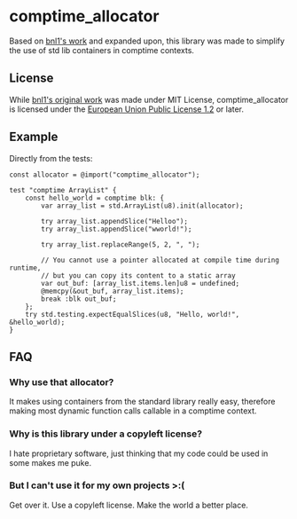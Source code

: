 # comptime_allocator

Based on [bnl1's work](https://github.com/bnl1/comptime_allocator) and expanded
upon, this library was made to simplify the use of std lib containers in
comptime contexts.

## License

While [bnl1's original work](https://github.com/bnl1/comptime_allocator) was
made under MIT License, comptime_allocator is licensed under the
[European Union Public License 1.2](https://joinup.ec.europa.eu/collection/eupl/eupl-text-eupl-12)
or later.

## Example

Directly from the tests:
```zig
const allocator = @import("comptime_allocator");

test "comptime ArrayList" {
    const hello_world = comptime blk: {
        var array_list = std.ArrayList(u8).init(allocator);

        try array_list.appendSlice("Helloo");
        try array_list.appendSlice("wworld!");

        try array_list.replaceRange(5, 2, ", ");

        // You cannot use a pointer allocated at compile time during runtime,
        // but you can copy its content to a static array
        var out_buf: [array_list.items.len]u8 = undefined;
        @memcpy(&out_buf, array_list.items);
        break :blk out_buf;
    };
    try std.testing.expectEqualSlices(u8, "Hello, world!", &hello_world);
}
```

## FAQ

### Why use that allocator?

It makes using containers from the standard library really easy, therefore
making most dynamic function calls callable in a comptime context.

### Why is this library under a copyleft license?

I hate proprietary software, just thinking that my code could be used in some
makes me puke.

### But I can't use it for my own projects >:(

Get over it.
Use a copyleft license.
Make the world a better place.
